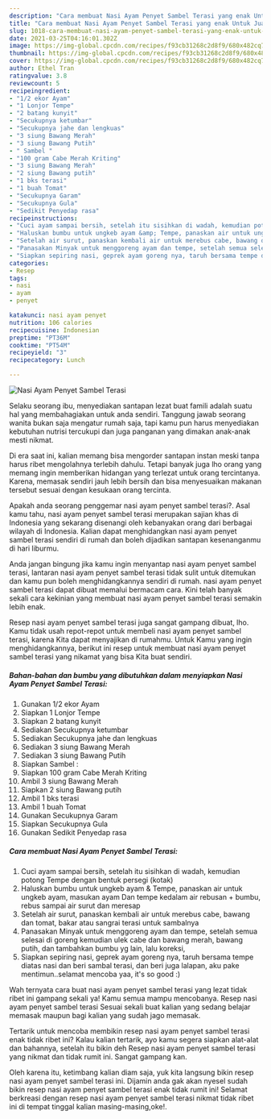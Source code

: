 ```yaml
---
description: "Cara membuat Nasi Ayam Penyet Sambel Terasi yang enak Untuk Jualan"
title: "Cara membuat Nasi Ayam Penyet Sambel Terasi yang enak Untuk Jualan"
slug: 1018-cara-membuat-nasi-ayam-penyet-sambel-terasi-yang-enak-untuk-jualan
date: 2021-03-25T04:16:01.302Z
image: https://img-global.cpcdn.com/recipes/f93cb31268c2d8f9/680x482cq70/nasi-ayam-penyet-sambel-terasi-foto-resep-utama.jpg
thumbnail: https://img-global.cpcdn.com/recipes/f93cb31268c2d8f9/680x482cq70/nasi-ayam-penyet-sambel-terasi-foto-resep-utama.jpg
cover: https://img-global.cpcdn.com/recipes/f93cb31268c2d8f9/680x482cq70/nasi-ayam-penyet-sambel-terasi-foto-resep-utama.jpg
author: Ethel Tran
ratingvalue: 3.8
reviewcount: 5
recipeingredient:
- "1/2 ekor Ayam"
- "1 Lonjor Tempe"
- "2 batang kunyit"
- "Secukupnya ketumbar"
- "Secukupnya jahe dan lengkuas"
- "3 siung Bawang Merah"
- "3 siung Bawang Putih"
- " Sambel "
- "100 gram Cabe Merah Kriting"
- "3 siung Bawang Merah"
- "2 siung Bawang putih"
- "1 bks terasi"
- "1 buah Tomat"
- "Secukupnya Garam"
- "Secukupnya Gula"
- "Sedikit Penyedap rasa"
recipeinstructions:
- "Cuci ayam sampai bersih, setelah itu sisihkan di wadah, kemudian potong Tempe dengan bentuk persegi (kotak)"
- "Haluskan bumbu untuk ungkeb ayam &amp; Tempe, panaskan air untuk ungkeb ayam, masukan ayam Dan tempe kedalam air rebusan + bumbu, rebus sampai air surut dan meresap"
- "Setelah air surut, panaskan kembali air untuk merebus cabe, bawang dan tomat, bakar atau sangrai terasi untuk sambalnya"
- "Panasakan Minyak untuk menggoreng ayam dan tempe, setelah semua selesai di goreng kemudian ulek cabe dan bawang merah, bawang putih, dan tambahkan bumbu yg lain, lalu koreksi,"
- "Siapkan sepiring nasi, geprek ayam goreng nya, taruh bersama tempe diatas nasi dan beri sambal terasi, dan beri juga lalapan, aku pake mentimun..selamat mencoba yaa, it&#39;s so good :)"
categories:
- Resep
tags:
- nasi
- ayam
- penyet

katakunci: nasi ayam penyet 
nutrition: 106 calories
recipecuisine: Indonesian
preptime: "PT36M"
cooktime: "PT54M"
recipeyield: "3"
recipecategory: Lunch

---
```



![Nasi Ayam Penyet Sambel Terasi](https://img-global.cpcdn.com/recipes/f93cb31268c2d8f9/680x482cq70/nasi-ayam-penyet-sambel-terasi-foto-resep-utama.jpg)

Selaku seorang ibu, menyediakan santapan lezat buat famili adalah suatu hal yang membahagiakan untuk anda sendiri. Tanggung jawab seorang  wanita bukan saja mengatur rumah saja, tapi kamu pun harus menyediakan kebutuhan nutrisi tercukupi dan juga panganan yang dimakan anak-anak mesti nikmat.

Di era  saat ini, kalian memang bisa mengorder santapan instan meski tanpa harus ribet mengolahnya terlebih dahulu. Tetapi banyak juga lho orang yang memang ingin memberikan hidangan yang terlezat untuk orang tercintanya. Karena, memasak sendiri jauh lebih bersih dan bisa menyesuaikan makanan tersebut sesuai dengan kesukaan orang tercinta. 



Apakah anda seorang penggemar nasi ayam penyet sambel terasi?. Asal kamu tahu, nasi ayam penyet sambel terasi merupakan sajian khas di Indonesia yang sekarang disenangi oleh kebanyakan orang dari berbagai wilayah di Indonesia. Kalian dapat menghidangkan nasi ayam penyet sambel terasi sendiri di rumah dan boleh dijadikan santapan kesenanganmu di hari liburmu.

Anda jangan bingung jika kamu ingin menyantap nasi ayam penyet sambel terasi, lantaran nasi ayam penyet sambel terasi tidak sulit untuk ditemukan dan kamu pun boleh menghidangkannya sendiri di rumah. nasi ayam penyet sambel terasi dapat dibuat memalui bermacam cara. Kini telah banyak sekali cara kekinian yang membuat nasi ayam penyet sambel terasi semakin lebih enak.

Resep nasi ayam penyet sambel terasi juga sangat gampang dibuat, lho. Kamu tidak usah repot-repot untuk membeli nasi ayam penyet sambel terasi, karena Kita dapat menyajikan di rumahmu. Untuk Kamu yang ingin menghidangkannya, berikut ini resep untuk membuat nasi ayam penyet sambel terasi yang nikamat yang bisa Kita buat sendiri.

<!--inarticleads1-->

##### Bahan-bahan dan bumbu yang dibutuhkan dalam menyiapkan Nasi Ayam Penyet Sambel Terasi:

1. Gunakan 1/2 ekor Ayam
1. Siapkan 1 Lonjor Tempe
1. Siapkan 2 batang kunyit
1. Sediakan Secukupnya ketumbar
1. Sediakan Secukupnya jahe dan lengkuas
1. Sediakan 3 siung Bawang Merah
1. Sediakan 3 siung Bawang Putih
1. Siapkan  Sambel :
1. Siapkan 100 gram Cabe Merah Kriting
1. Ambil 3 siung Bawang Merah
1. Siapkan 2 siung Bawang putih
1. Ambil 1 bks terasi
1. Ambil 1 buah Tomat
1. Gunakan Secukupnya Garam
1. Siapkan Secukupnya Gula
1. Gunakan Sedikit Penyedap rasa




<!--inarticleads2-->

##### Cara membuat Nasi Ayam Penyet Sambel Terasi:

1. Cuci ayam sampai bersih, setelah itu sisihkan di wadah, kemudian potong Tempe dengan bentuk persegi (kotak)
1. Haluskan bumbu untuk ungkeb ayam &amp; Tempe, panaskan air untuk ungkeb ayam, masukan ayam Dan tempe kedalam air rebusan + bumbu, rebus sampai air surut dan meresap
1. Setelah air surut, panaskan kembali air untuk merebus cabe, bawang dan tomat, bakar atau sangrai terasi untuk sambalnya
1. Panasakan Minyak untuk menggoreng ayam dan tempe, setelah semua selesai di goreng kemudian ulek cabe dan bawang merah, bawang putih, dan tambahkan bumbu yg lain, lalu koreksi,
1. Siapkan sepiring nasi, geprek ayam goreng nya, taruh bersama tempe diatas nasi dan beri sambal terasi, dan beri juga lalapan, aku pake mentimun..selamat mencoba yaa, it&#39;s so good :)




Wah ternyata cara buat nasi ayam penyet sambel terasi yang lezat tidak ribet ini gampang sekali ya! Kamu semua mampu mencobanya. Resep nasi ayam penyet sambel terasi Sesuai sekali buat kalian yang sedang belajar memasak maupun bagi kalian yang sudah jago memasak.

Tertarik untuk mencoba membikin resep nasi ayam penyet sambel terasi enak tidak ribet ini? Kalau kalian tertarik, ayo kamu segera siapkan alat-alat dan bahannya, setelah itu bikin deh Resep nasi ayam penyet sambel terasi yang nikmat dan tidak rumit ini. Sangat gampang kan. 

Oleh karena itu, ketimbang kalian diam saja, yuk kita langsung bikin resep nasi ayam penyet sambel terasi ini. Dijamin anda gak akan nyesel sudah bikin resep nasi ayam penyet sambel terasi enak tidak rumit ini! Selamat berkreasi dengan resep nasi ayam penyet sambel terasi nikmat tidak ribet ini di tempat tinggal kalian masing-masing,oke!.

